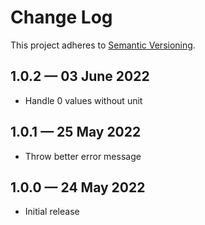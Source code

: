 # Change Log

This project adheres to [Semantic Versioning](http://semver.org/).

## 1.0.2 — 03 June 2022

- Handle 0 values without unit

## 1.0.1 — 25 May 2022

- Throw better error message

## 1.0.0 — 24 May 2022

- Initial release
